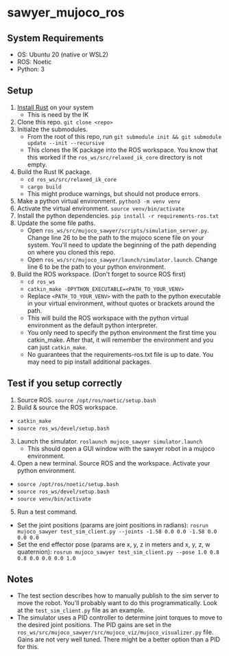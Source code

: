 # sawyer_mujoco_ros

## System Requirements
 - OS: Ubuntu 20 (native or WSL2)
 - ROS: Noetic
 - Python: 3


## Setup
1. [Install Rust](https://www.rust-lang.org/tools/install) on your system
    - This is need by the IK
2. Clone this repo. `git clone <repo>`
3. Initialze the submodules. 
    - From the root of this repo, run `git submodule init && git submodule update --init --recursive`
    - This clones the IK package into the ROS workspace. You know that this worked if the `ros_ws/src/relaxed_ik_core` directory is not empty.
4. Build the Rust IK package.
    - `cd ros_ws/src/relaxed_ik_core`
    - `cargo build`
    - This might produce warnings, but should not produce errors.
5. Make a python virtual environment. `python3 -m venv venv`
6. Activate the virtual environment. `source venv/bin/activate`
7. Install the python dependencies. `pip install -r requirements-ros.txt`
8. Update the some file paths.
    - Open `ros_ws/src/mujoco_sawyer/scripts/simulation_server.py`. Change line 26 to be the path to the mujoco scene file on your system. You'll need to update the beginning of the path depending on where you cloned this repo.
    - Open `ros_ws/src/mujoco_sawyer/launch/simulator.launch`. Change line 6 to be the path to your python environment.
9. Build the ROS workspace. (Don't forget to source ROS first)
    - `cd ros_ws`
    - `catkin_make -DPYTHON_EXECUTABLE=<PATH_TO_YOUR_VENV>`
    - Replace `<PATH_TO_YOUR_VENV>` with the path to the python executable in your virtual environment, without quotes or brackets around the path.
    - This will build the ROS workspace with the python virtual environment as the default python interpreter.
    - You only need to specify the python environment the first time you catkin_make. After that, it will remember the environment and you can just `catkin_make`.
    - No guarantees that the requirements-ros.txt file is up to date. You may need to pip install additional packages.


## Test if you setup correctly
1. Source ROS. `source /opt/ros/noetic/setup.bash`
2. Build & source the ROS workspace. 
  - `catkin_make`
  - `source ros_ws/devel/setup.bash`
3. Launch the simulator. `roslaunch mujoco_sawyer simulator.launch`
    - This should open a GUI window with the sawyer robot in a mujoco environment.
4. Open a new terminal. Source ROS and the workspace. Activate your python environment.
  - `source /opt/ros/noetic/setup.bash`
  - `source ros_ws/devel/setup.bash`
  - `source venv/bin/activate`
5. Run a test command. 
  - Set the joint positions (params are joint positions in radians): `rosrun mujoco_sawyer test_sim_client.py --joints -1.58 0.0 0.0 -1.58 0.0 0.0 0.0`
  - Set the end effector pose (params are x, y, z  in meters and x, y, z, w quaternion): `rosrun mujoco_sawyer test_sim_client.py --pose 1.0 0.8 0.8 0.0 0.0 0.0 1.0`


## Notes
- The test section describes how to manually publish to the sim server to move the robot. You'll probably want to do this programmatically. Look at the `test_sim_client.py` file as an example.
- The simulator uses a PID controller to determine joint torques to move to the desired joint positions. The PID gains are set in the `ros_ws/src/mujoco_sawyer/src/mujoco_viz/mujoco_visualizer.py` file. Gains are not very well tuned. There might be a better option than a PID for this.